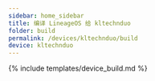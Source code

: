 ```yaml
---
sidebar: home_sidebar
title: 编译 LineageOS 给 kltechnduo
folder: build
permalink: /devices/kltechnduo/build
device: kltechnduo
---
```

{% include templates/device_build.md %}
